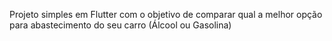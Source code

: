 Projeto simples em Flutter com o objetivo de comparar qual a melhor opção para abastecimento do seu carro (Álcool ou Gasolina)
